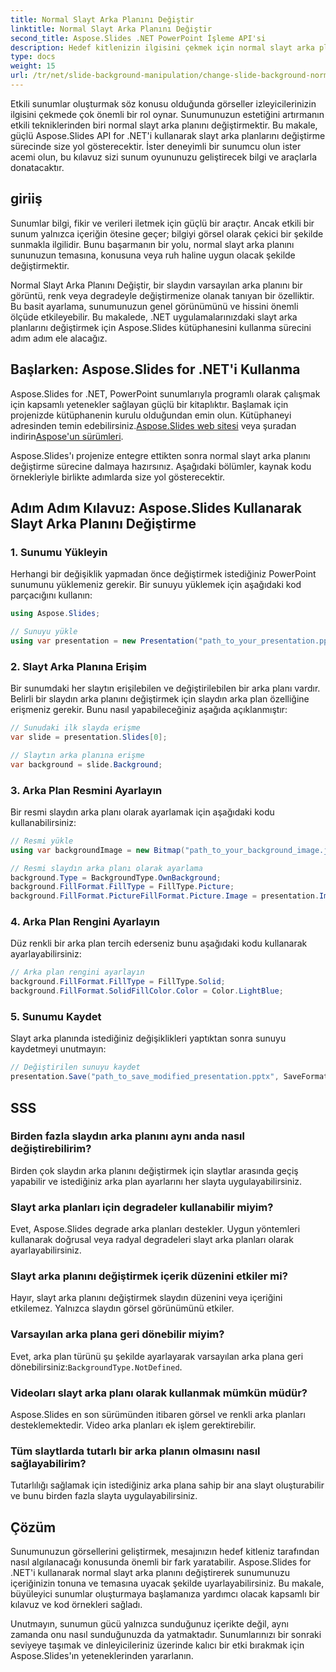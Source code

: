 ```yaml
---
title: Normal Slayt Arka Planını Değiştir
linktitle: Normal Slayt Arka Planını Değiştir
second_title: Aspose.Slides .NET PowerPoint İşleme API'si
description: Hedef kitlenizin ilgisini çekmek için normal slayt arka planını nasıl değiştireceğinizi öğrenin. Aspose.Slides for .NET'i kullanarak adım adım talimatlar ve kod örnekleriyle tamamlanan bu kapsamlı kılavuzu izleyin.
type: docs
weight: 15
url: /tr/net/slide-background-manipulation/change-slide-background-normal/
---
```


Etkili sunumlar oluşturmak söz konusu olduğunda görseller izleyicilerinizin ilgisini çekmede çok önemli bir rol oynar. Sunumunuzun estetiğini artırmanın etkili tekniklerinden biri normal slayt arka planını değiştirmektir. Bu makale, güçlü Aspose.Slides API for .NET'i kullanarak slayt arka planlarını değiştirme sürecinde size yol gösterecektir. İster deneyimli bir sunumcu olun ister acemi olun, bu kılavuz sizi sunum oyununuzu geliştirecek bilgi ve araçlarla donatacaktır.

## giriiş

Sunumlar bilgi, fikir ve verileri iletmek için güçlü bir araçtır. Ancak etkili bir sunum yalnızca içeriğin ötesine geçer; bilgiyi görsel olarak çekici bir şekilde sunmakla ilgilidir. Bunu başarmanın bir yolu, normal slayt arka planını sununuzun temasına, konusuna veya ruh haline uygun olacak şekilde değiştirmektir.

Normal Slayt Arka Planını Değiştir, bir slaydın varsayılan arka planını bir görüntü, renk veya degradeyle değiştirmenize olanak tanıyan bir özelliktir. Bu basit ayarlama, sunumunuzun genel görünümünü ve hissini önemli ölçüde etkileyebilir. Bu makalede, .NET uygulamalarınızdaki slayt arka planlarını değiştirmek için Aspose.Slides kütüphanesini kullanma sürecini adım adım ele alacağız.

## Başlarken: Aspose.Slides for .NET'i Kullanma

 Aspose.Slides for .NET, PowerPoint sunumlarıyla programlı olarak çalışmak için kapsamlı yetenekler sağlayan güçlü bir kitaplıktır. Başlamak için projenizde kütüphanenin kurulu olduğundan emin olun. Kütüphaneyi adresinden temin edebilirsiniz.[Aspose.Slides web sitesi](https://reference.aspose.com/slides/net/) veya şuradan indirin[Aspose'un sürümleri](https://releases.aspose.com/slides/net/).

Aspose.Slides'ı projenize entegre ettikten sonra normal slayt arka planını değiştirme sürecine dalmaya hazırsınız. Aşağıdaki bölümler, kaynak kodu örnekleriyle birlikte adımlarda size yol gösterecektir.

## Adım Adım Kılavuz: Aspose.Slides Kullanarak Slayt Arka Planını Değiştirme

### 1. Sunumu Yükleyin

Herhangi bir değişiklik yapmadan önce değiştirmek istediğiniz PowerPoint sunumunu yüklemeniz gerekir. Bir sunuyu yüklemek için aşağıdaki kod parçacığını kullanın:

```csharp
using Aspose.Slides;

// Sunuyu yükle
using var presentation = new Presentation("path_to_your_presentation.pptx");
```

### 2. Slayt Arka Planına Erişim

Bir sunumdaki her slaytın erişilebilen ve değiştirilebilen bir arka planı vardır. Belirli bir slaydın arka planını değiştirmek için slaydın arka plan özelliğine erişmeniz gerekir. Bunu nasıl yapabileceğiniz aşağıda açıklanmıştır:

```csharp
// Sunudaki ilk slayda erişme
var slide = presentation.Slides[0];

// Slaytın arka planına erişme
var background = slide.Background;
```

### 3. Arka Plan Resmini Ayarlayın

Bir resmi slaydın arka planı olarak ayarlamak için aşağıdaki kodu kullanabilirsiniz:

```csharp
// Resmi yükle
using var backgroundImage = new Bitmap("path_to_your_background_image.jpg");

// Resmi slaydın arka planı olarak ayarlama
background.Type = BackgroundType.OwnBackground;
background.FillFormat.FillType = FillType.Picture;
background.FillFormat.PictureFillFormat.Picture.Image = presentation.Images.AddImage(backgroundImage);
```

### 4. Arka Plan Rengini Ayarlayın

Düz renkli bir arka plan tercih ederseniz bunu aşağıdaki kodu kullanarak ayarlayabilirsiniz:

```csharp
// Arka plan rengini ayarlayın
background.FillFormat.FillType = FillType.Solid;
background.FillFormat.SolidFillColor.Color = Color.LightBlue;
```

### 5. Sunumu Kaydet

Slayt arka planında istediğiniz değişiklikleri yaptıktan sonra sunuyu kaydetmeyi unutmayın:

```csharp
// Değiştirilen sunuyu kaydet
presentation.Save("path_to_save_modified_presentation.pptx", SaveFormat.Pptx);
```

## SSS

### Birden fazla slaydın arka planını aynı anda nasıl değiştirebilirim?

Birden çok slaydın arka planını değiştirmek için slaytlar arasında geçiş yapabilir ve istediğiniz arka plan ayarlarını her slayta uygulayabilirsiniz.

### Slayt arka planları için degradeler kullanabilir miyim?

Evet, Aspose.Slides degrade arka planları destekler. Uygun yöntemleri kullanarak doğrusal veya radyal degradeleri slayt arka planları olarak ayarlayabilirsiniz.

### Slayt arka planını değiştirmek içerik düzenini etkiler mi?

Hayır, slayt arka planını değiştirmek slaydın düzenini veya içeriğini etkilemez. Yalnızca slaydın görsel görünümünü etkiler.

### Varsayılan arka plana geri dönebilir miyim?

 Evet, arka plan türünü şu şekilde ayarlayarak varsayılan arka plana geri dönebilirsiniz:`BackgroundType.NotDefined`.

### Videoları slayt arka planı olarak kullanmak mümkün müdür?

Aspose.Slides en son sürümünden itibaren görsel ve renkli arka planları desteklemektedir. Video arka planları ek işlem gerektirebilir.

### Tüm slaytlarda tutarlı bir arka planın olmasını nasıl sağlayabilirim?

Tutarlılığı sağlamak için istediğiniz arka plana sahip bir ana slayt oluşturabilir ve bunu birden fazla slayta uygulayabilirsiniz.

## Çözüm

Sunumunuzun görsellerini geliştirmek, mesajınızın hedef kitleniz tarafından nasıl algılanacağı konusunda önemli bir fark yaratabilir. Aspose.Slides for .NET'i kullanarak normal slayt arka planını değiştirerek sunumunuzu içeriğinizin tonuna ve temasına uyacak şekilde uyarlayabilirsiniz. Bu makale, büyüleyici sunumlar oluşturmaya başlamanıza yardımcı olacak kapsamlı bir kılavuz ve kod örnekleri sağladı.

Unutmayın, sunumun gücü yalnızca sunduğunuz içerikte değil, aynı zamanda onu nasıl sunduğunuzda da yatmaktadır. Sunumlarınızı bir sonraki seviyeye taşımak ve dinleyicileriniz üzerinde kalıcı bir etki bırakmak için Aspose.Slides'ın yeteneklerinden yararlanın.